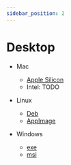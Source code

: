 ```yaml
---
sidebar_position: 2
---
```


# Desktop

- Mac

  - [Apple Silicon](https://github.com/zhbhun/rmbg/releases/download/v0.0.1/RMBG_0.0.1_aarch64.dmg)
  - Intel: TODO

- Linux

  - [Deb](https://github.com/zhbhun/rmbg/releases/download/v0.0.1/rmbg_0.0.1_amd64.deb)
  - [AppImage](https://github.com/zhbhun/rmbg/releases/download/v0.0.1/rmbg_0.0.1_amd64.AppImage)

- Windows

  - [exe](https://github.com/zhbhun/rmbg/releases/download/v0.0.1/RMBG_0.0.1_x64-setup.exe)
  - [msi](https://github.com/zhbhun/rmbg/releases/download/v0.0.1/RMBG_0.0.1_x64_en-US.msi)